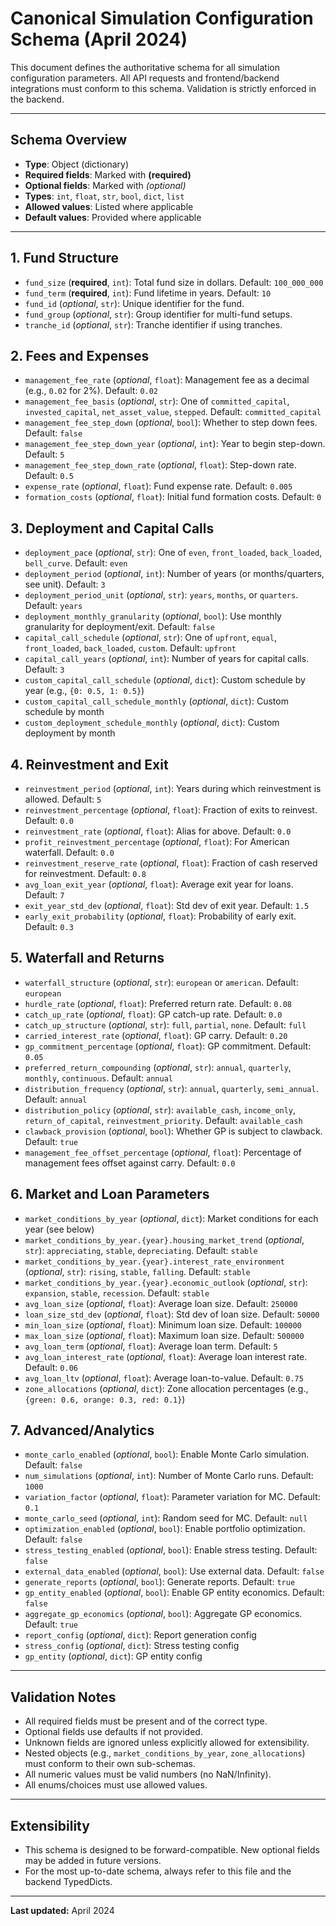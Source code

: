 # Canonical Simulation Configuration Schema (April 2024)

This document defines the authoritative schema for all simulation configuration parameters. All API requests and frontend/backend integrations must conform to this schema. Validation is strictly enforced in the backend.

---

## **Schema Overview**
- **Type**: Object (dictionary)
- **Required fields**: Marked with **(required)**
- **Optional fields**: Marked with *(optional)*
- **Types**: `int`, `float`, `str`, `bool`, `dict`, `list`
- **Allowed values**: Listed where applicable
- **Default values**: Provided where applicable

---

## **1. Fund Structure**
- `fund_size` (**required**, `int`): Total fund size in dollars. Default: `100_000_000`
- `fund_term` (**required**, `int`): Fund lifetime in years. Default: `10`
- `fund_id` (*optional*, `str`): Unique identifier for the fund.
- `fund_group` (*optional*, `str`): Group identifier for multi-fund setups.
- `tranche_id` (*optional*, `str`): Tranche identifier if using tranches.

## **2. Fees and Expenses**
- `management_fee_rate` (*optional*, `float`): Management fee as a decimal (e.g., `0.02` for 2%). Default: `0.02`
- `management_fee_basis` (*optional*, `str`): One of `committed_capital`, `invested_capital`, `net_asset_value`, `stepped`. Default: `committed_capital`
- `management_fee_step_down` (*optional*, `bool`): Whether to step down fees. Default: `false`
- `management_fee_step_down_year` (*optional*, `int`): Year to begin step-down. Default: `5`
- `management_fee_step_down_rate` (*optional*, `float`): Step-down rate. Default: `0.5`
- `expense_rate` (*optional*, `float`): Fund expense rate. Default: `0.005`
- `formation_costs` (*optional*, `float`): Initial fund formation costs. Default: `0`

## **3. Deployment and Capital Calls**
- `deployment_pace` (*optional*, `str`): One of `even`, `front_loaded`, `back_loaded`, `bell_curve`. Default: `even`
- `deployment_period` (*optional*, `int`): Number of years (or months/quarters, see unit). Default: `3`
- `deployment_period_unit` (*optional*, `str`): `years`, `months`, or `quarters`. Default: `years`
- `deployment_monthly_granularity` (*optional*, `bool`): Use monthly granularity for deployment/exit. Default: `false`
- `capital_call_schedule` (*optional*, `str`): One of `upfront`, `equal`, `front_loaded`, `back_loaded`, `custom`. Default: `upfront`
- `capital_call_years` (*optional*, `int`): Number of years for capital calls. Default: `3`
- `custom_capital_call_schedule` (*optional*, `dict`): Custom schedule by year (e.g., `{0: 0.5, 1: 0.5}`)
- `custom_capital_call_schedule_monthly` (*optional*, `dict`): Custom schedule by month
- `custom_deployment_schedule_monthly` (*optional*, `dict`): Custom deployment by month

## **4. Reinvestment and Exit**
- `reinvestment_period` (*optional*, `int`): Years during which reinvestment is allowed. Default: `5`
- `reinvestment_percentage` (*optional*, `float`): Fraction of exits to reinvest. Default: `0.0`
- `reinvestment_rate` (*optional*, `float`): Alias for above. Default: `0.0`
- `profit_reinvestment_percentage` (*optional*, `float`): For American waterfall. Default: `0.0`
- `reinvestment_reserve_rate` (*optional*, `float`): Fraction of cash reserved for reinvestment. Default: `0.8`
- `avg_loan_exit_year` (*optional*, `float`): Average exit year for loans. Default: `7`
- `exit_year_std_dev` (*optional*, `float`): Std dev of exit year. Default: `1.5`
- `early_exit_probability` (*optional*, `float`): Probability of early exit. Default: `0.3`

## **5. Waterfall and Returns**
- `waterfall_structure` (*optional*, `str`): `european` or `american`. Default: `european`
- `hurdle_rate` (*optional*, `float`): Preferred return rate. Default: `0.08`
- `catch_up_rate` (*optional*, `float`): GP catch-up rate. Default: `0.0`
- `catch_up_structure` (*optional*, `str`): `full`, `partial`, `none`. Default: `full`
- `carried_interest_rate` (*optional*, `float`): GP carry. Default: `0.20`
- `gp_commitment_percentage` (*optional*, `float`): GP commitment. Default: `0.05`
- `preferred_return_compounding` (*optional*, `str`): `annual`, `quarterly`, `monthly`, `continuous`. Default: `annual`
- `distribution_frequency` (*optional*, `str`): `annual`, `quarterly`, `semi_annual`. Default: `annual`
- `distribution_policy` (*optional*, `str`): `available_cash`, `income_only`, `return_of_capital`, `reinvestment_priority`. Default: `available_cash`
- `clawback_provision` (*optional*, `bool`): Whether GP is subject to clawback. Default: `true`
- `management_fee_offset_percentage` (*optional*, `float`): Percentage of management fees offset against carry. Default: `0.0`

## **6. Market and Loan Parameters**
- `market_conditions_by_year` (*optional*, `dict`): Market conditions for each year (see below)
- `market_conditions_by_year.{year}.housing_market_trend` (*optional*, `str`): `appreciating`, `stable`, `depreciating`. Default: `stable`
- `market_conditions_by_year.{year}.interest_rate_environment` (*optional*, `str`): `rising`, `stable`, `falling`. Default: `stable`
- `market_conditions_by_year.{year}.economic_outlook` (*optional*, `str`): `expansion`, `stable`, `recession`. Default: `stable`
- `avg_loan_size` (*optional*, `float`): Average loan size. Default: `250000`
- `loan_size_std_dev` (*optional*, `float`): Std dev of loan size. Default: `50000`
- `min_loan_size` (*optional*, `float`): Minimum loan size. Default: `100000`
- `max_loan_size` (*optional*, `float`): Maximum loan size. Default: `500000`
- `avg_loan_term` (*optional*, `float`): Average loan term. Default: `5`
- `avg_loan_interest_rate` (*optional*, `float`): Average loan interest rate. Default: `0.06`
- `avg_loan_ltv` (*optional*, `float`): Average loan-to-value. Default: `0.75`
- `zone_allocations` (*optional*, `dict`): Zone allocation percentages (e.g., `{green: 0.6, orange: 0.3, red: 0.1}`)

## **7. Advanced/Analytics**
- `monte_carlo_enabled` (*optional*, `bool`): Enable Monte Carlo simulation. Default: `false`
- `num_simulations` (*optional*, `int`): Number of Monte Carlo runs. Default: `1000`
- `variation_factor` (*optional*, `float`): Parameter variation for MC. Default: `0.1`
- `monte_carlo_seed` (*optional*, `int`): Random seed for MC. Default: `null`
- `optimization_enabled` (*optional*, `bool`): Enable portfolio optimization. Default: `false`
- `stress_testing_enabled` (*optional*, `bool`): Enable stress testing. Default: `false`
- `external_data_enabled` (*optional*, `bool`): Use external data. Default: `false`
- `generate_reports` (*optional*, `bool`): Generate reports. Default: `true`
- `gp_entity_enabled` (*optional*, `bool`): Enable GP entity economics. Default: `false`
- `aggregate_gp_economics` (*optional*, `bool`): Aggregate GP economics. Default: `true`
- `report_config` (*optional*, `dict`): Report generation config
- `stress_config` (*optional*, `dict`): Stress testing config
- `gp_entity` (*optional*, `dict`): GP entity config

---

## **Validation Notes**
- All required fields must be present and of the correct type.
- Optional fields use defaults if not provided.
- Unknown fields are ignored unless explicitly allowed for extensibility.
- Nested objects (e.g., `market_conditions_by_year`, `zone_allocations`) must conform to their own sub-schemas.
- All numeric values must be valid numbers (no NaN/Infinity).
- All enums/choices must use allowed values.

---

## **Extensibility**
- This schema is designed to be forward-compatible. New optional fields may be added in future versions.
- For the most up-to-date schema, always refer to this file and the backend TypedDicts.

---

**Last updated:** April 2024



